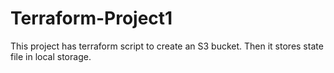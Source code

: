 # Terraform-Project1
This project has terraform script to create an S3 bucket. Then it stores state file in local storage.
